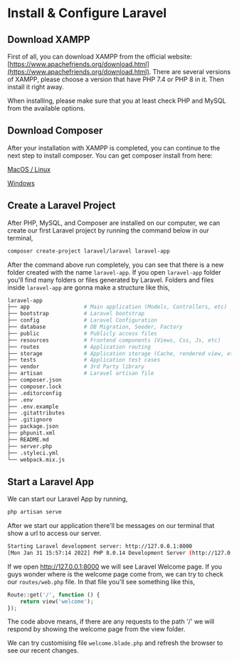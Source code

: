 # Install & Configure Laravel

## Download XAMPP

First of all, you can download XAMPP from the official website: [https://www.apachefriends.org/download.html](https://www.apachefriends.org/download.html). There are several versions of XAMPP, please choose a version that have PHP 7.4 or PHP 8 in it. Then install it right away.

When installing, please make sure that you at least check PHP and MySQL from the available options.

## Download Composer

After your installation with XAMPP is completed, you can continue to the next step to install composer. You can get composer install from here:

[MacOS / Linux](https://getcomposer.org/doc/00-intro.md#installation-linux-unix-macos)

[Windows](https://getcomposer.org/doc/00-intro.md#installation-windows)

## Create a Laravel Project

After PHP, MySQL, and Composer are installed on our computer, we can create our first Laravel project by running the command below in our terminal,

```sh
composer create-project laravel/laravel laravel-app
```

After the command above run completely, you can see that there is a new folder created with the name `laravel-app`. If you open `laravel-app` folder you'll find many folders or files generated by Laravel. Folders and files inside `laravel-app` are gonna make a structure like this,

```sh
laravel-app
├── app                 # Main application (Models, Controllers, etc)
├── bootstrap           # Laravel bootstrap
├── config              # Laravel Configuration
├── database            # DB Migration, Seeder, Factory
├── public              # Publicly access files
├── resources           # Frontend components (Views, Css, Js, etc)
├── routes              # Application routing
├── storage             # Application storage (Cache, rendered view, etc)
├── tests               # Application test cases
├── vendor              # 3rd Party library
├── artisan             # Laravel artisan file
├── composer.json
├── composer.lock
├── .editorconfig
├── .env
├── .env.example
├── .gitattributes
├── .gitignore
├── package.json
├── phpunit.xml
├── README.md
├── server.php
├── .styleci.yml
└── webpack.mix.js
```

## Start a Laravel App

We can start our Laravel App by running,

```sh
php artisan serve
```

After we start our application there'll be messages on our terminal that show a url to access our server.

```sh
Starting Laravel development server: http://127.0.0.1:8000
[Mon Jan 31 15:57:14 2022] PHP 8.0.14 Development Server (http://127.0.0.1:8000) started
```

If we open http://127.0.0.1:8000 we will see Laravel Welcome page. If you guys wonder where is the welcome page come from, we can try to check our `routes/web.php` file. In that file you'll see something like this,

```php
Route::get('/', function () {
    return view('welcome');
});
```

The code above means, if there are any requests to the path '/' we will respond by showing the welcome page from the view folder.

We can try customising file `welcome.blade.php` and refresh the browser to see our recent changes.
